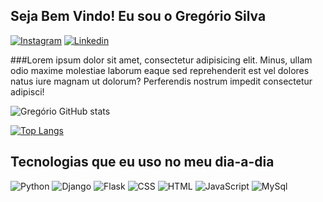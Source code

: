 ## Seja Bem Vindo! Eu sou o Gregório Silva

[![Instagram](https://img.shields.io/badge/Instagram-E4405F?style=for-the-badge&logo=instagram&logoColor=white)](https://www.instagram.com/greg_on_dev/)
[![Linkedin](https://img.shields.io/badge/LinkedIn-0077B5?style=for-the-badge&logo=linkedin&logoColor=white)](https://www.linkedin.com/in/gregorio-silva-11b7b246/)

###Lorem ipsum dolor sit amet, consectetur adipisicing elit. Minus, ullam odio maxime molestiae laborum eaque sed reprehenderit est vel dolores natus iure magnam ut dolorum? Perferendis nostrum impedit consectetur adipisci!

![Gregório GitHub stats](https://github-readme-stats.vercel.app/api?username=DomGreg&show_icons=true&theme=radical)

[![Top Langs](https://github-readme-stats.vercel.app/api/top-langs/?username=anuraghazra&layout=compact)](https://github.com/anuraghazra/github-readme-stats)


## Tecnologias que eu uso no meu dia-a-dia


![Python](https://img.shields.io/badge/Python-3776AB?style=for-the-badge&logo=python&logoColor=white)
![Django](https://img.shields.io/badge/Django-092E20?style=for-the-badge&logo=django&logoColor=white)
![Flask](https://img.shields.io/badge/Flask-000000?style=for-the-badge&logo=flask&logoColor=white)
![CSS](https://img.shields.io/badge/CSS3-1572B6?style=for-the-badge&logo=css3&logoColor=white)
![HTML](https://img.shields.io/badge/HTML5-E34F26?style=for-the-badge&logo=html5&logoColor=white)
![JavaScript](https://img.shields.io/badge/JavaScript-323330?style=for-the-badge&logo=javascript&logoColor=F7DF1E)
![MySql](https://img.shields.io/badge/MySQL-00000F?style=for-the-badge&logo=mysql&logoColor=white)
